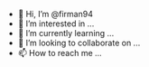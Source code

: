 - 👋 Hi, I’m @firman94
- 👀 I’m interested in ...
- 🌱 I’m currently learning ...
- 💞️ I’m looking to collaborate on ...
- 📫 How to reach me ...

<!---
firman94/firman94 is a ✨ special ✨ repository because its `README.md` (this file) appears on your GitHub profile.
You can click the Preview link to take a look at your changes.
---

